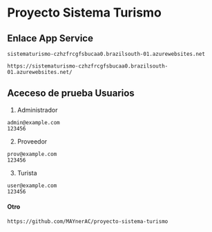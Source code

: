# Proyecto Sistema Turismo

## Enlace App Service

```
sistematurismo-czhzfrcgfsbucaa0.brazilsouth-01.azurewebsites.net
```

```
https://sistematurismo-czhzfrcgfsbucaa0.brazilsouth-01.azurewebsites.net/
```

## Aceceso de prueba Usuarios

1. Administrador

```
admin@example.com
123456
```

2. Proveedor

```
prov@example.com
123456
```

3. Turista

```
user@example.com
123456
```

#### Otro

```
https://github.com/MAYnerAC/proyecto-sistema-turismo
```
